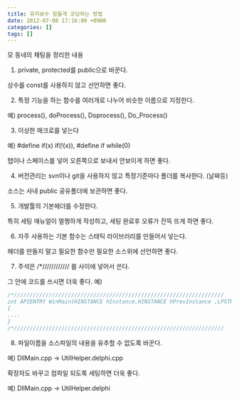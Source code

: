 ```yaml
---
title: 유지보수 힘들게 코딩하는 방법
date: 2012-07-08 17:16:00 +0900
categories: []
tags: []
---
```


모 동네의 채팅을 정리한 내용


1. private, protected를 public으로 바꾼다.

상수를 const를 사용하지 않고 선언하면 좋다.

2. 특정 기능을 하는 함수를 여러개로 나누어 비슷한 이름으로 지정한다. 

예) process(), doProcess(), Doprocess(), Do_Process()

3. 이상한 매크로를 넣는다

예) #define if(x) if(!(x)), #define if while(0)

탭이나 스페이스를 넣어 오른쪽으로 보내서 안보이게 하면 좋다.

4. 버전관리는 svn이나 git을 사용하지 않고 특정기준마다 폴더를 복사한다. (날짜등)

소스는 사내 public 공유폴더에 보관하면 좋다.

5. 개발툴의 기본헤더를 수정한다.

특히 세팅 매뉴얼이 멀쩡하게 작성하고, 세팅 완료후 오류가 잔뜩 뜨게 하면 좋다.

6. 자주 사용하는 기본 함수는 스태틱 라이브러리를 만들어서 넣는다.

헤더를 만들지 말고 필요한 함수만 필요한 소스위에 선언하면 좋다.

7. 주석은 /*//////////// 를 사이에 넣어서 쓴다.

그 안에 코드를 쓰시면 더욱 좋다.
예)
```c
/*//////////////////////////////////////////////////////////////////
int APIENTRY WinMain(HINSTANCE hInstance,HINSTANCE hPrevInstance ,LPSTR lpszCmdParam,int nCmdShow)
{
....
}
/*//////////////////////////////////////////////////////////////////
```

8. 파일이름을 소스파일의 내용을 유추할 수 없도록 바꾼다.

예) DllMain.cpp -> UtilHelper.delphi.cpp

확장자도 바꾸고 컴파일 되도록 세팅하면 더욱 좋다.

예) DllMain.cpp -> UtilHelper.delphi

